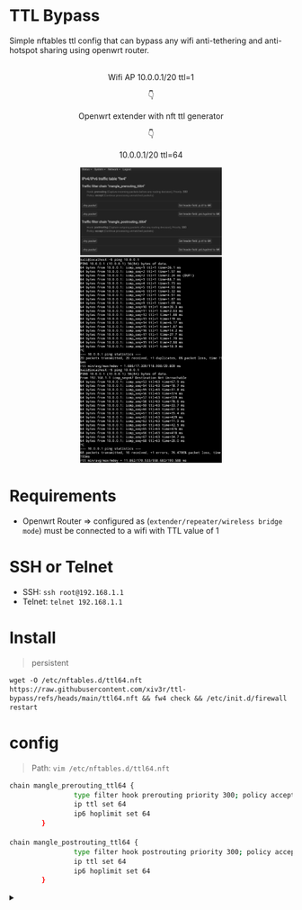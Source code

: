 # TTL Bypass

Simple nftables ttl config that can bypass any wifi anti-tethering and anti-hotspot sharing using openwrt router.

<br>

<div align="center">
Wifi AP 10.0.0.1/20 ttl=1

  👇

Openwrt extender with nft ttl generator

👇

10.0.0.1/20 ttl=64
  
<img width="50%" height="50%" src="https://github.com/xiv3r/ttl-bypass/blob/main/fw4-firewall.png">
<img width="50%" height="50%" src="https://github.com/xiv3r/ttl-bypass/blob/main/ttl.png">
  
</div>

# Requirements
- Openwrt Router => configured as (`extender/repeater/wireless bridge mode`) must be connected to a wifi with TTL value of 1

# SSH or Telnet
- SSH: `ssh root@192.168.1.1`
- Telnet: `telnet 192.168.1.1`

# Install
> persistent
```
wget -O /etc/nftables.d/ttl64.nft https://raw.githubusercontent.com/xiv3r/ttl-bypass/refs/heads/main/ttl64.nft && fw4 check && /etc/init.d/firewall restart
```
# config
> Path: `vim /etc/nftables.d/ttl64.nft`

```sh
chain mangle_prerouting_ttl64 {
                type filter hook prerouting priority 300; policy accept;
                ip ttl set 64
                ip6 hoplimit set 64
        }

chain mangle_postrouting_ttl64 {
                type filter hook postrouting priority 300; policy accept;
                ip ttl set 64
                ip6 hoplimit set 64
        }
```

<details><summary></summary>
  
# Run in ssh CLI
> optional
```
wget -qO- https://raw.githubusercontent.com/xiv3r/ttl-bypass/refs/heads/main/ttl64.sh | sh
```
# Openwrt ssh CLI
```
nft 'add table inet mangle'
```
```
nft 'add chain inet mangle mangle_prerouting_ttl64 { type filter hook prerouting priority 300; policy accept; }'
```
```
nft 'add rule inet mangle mangle_prerouting_ttl64 ip ttl set 64'
```
```
nft 'add rule inet mangle mangle_prerouting_ttl64 ip6 hoplimit set 64'
```
```
nft 'add chain inet mangle mangle_postrouting_ttl64 { type filter hook postrouting priority 300; policy accept; }'
```
```
nft 'add rule inet mangle mangle_postrouting_ttl64 ip ttl set 64'
```
```
nft 'add rule inet mangle mangle_postrouting_ttl64 ip6 hoplimit set 64'
```
</details>
